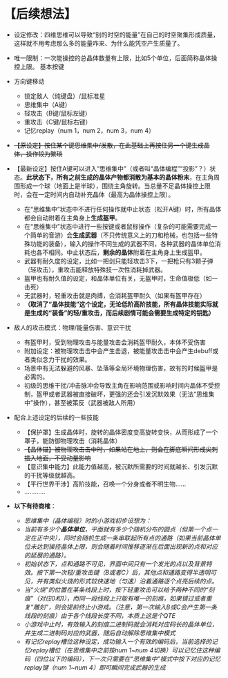 # 【后续想法】
- 设定修改：四维思维可以导致“别的时空的能量”在自己的时空聚集形成质量，这样就不用考虑那么多的能量咋来、为什么能凭空产生质量了。
- 唯一限制：一次能操控的总晶体数量有上限，比如5个单位，后面简称晶体操控上限。
基本按键
- 方向键移动
    * 锁定敌人（纯键盘）/鼠标准星
    * 思维集中（A键）
    * 轻攻击（B键/鼠标左键）
    * 重攻击（C键/鼠标右键）
    * 记忆replay（num 1，num 2，num 3，num 4）
    
- ~~【原设定】按住某个键思维集中/发散，在此基础上再按住另一个键生成晶体，操作较为繁琐~~
- 【最新设定】按住A键可以进入“思维集中”（或者叫“晶体编程”“投影”？）状态。**此状态下，所有之前生成的晶体产物都消散为基本的晶体粉末**，在主角周围形成一个球（地面上是半球），围绕主角旋转。当总量不足晶体操控上限时，会在一定时间内自动补充晶体（最高为晶体操控上限）。
    * 在“思维集中”状态中不进行任何操作就中止状态（松开A键）时，所有晶体都会自动附着在主角身上**生成盔甲**。
    * 在“思维集中”状态中进行一些按键或者鼠标操作（复杂的可能需要完成一个简单的音游）会**生成武器**（不只传统意义上的刀和枪械，也包括一些特殊功能的装备），输入的操作不同生成的武器不同，各种武器的晶体单位消耗也各不相同。中止状态后，**剩余的晶体**附着在主角身上生成盔甲。
    * 武器有耐久度的设定，比如一把剑只能轻攻击3下，一把枪只有3颗子弹（轻攻击），重攻击能释放特殊技一次性消耗掉武器。
    * 盔甲也有耐久值的设定，和晶体单位有关，无盔甲时，生命值极低（如一击死）
    * 无武器时，轻重攻击就是肉搏，会消耗盔甲耐久（如果有盔甲存在）
    * **（取消了“晶体技能”这个设定，无论低阶高阶技能，所有晶体技能实际就是生成的“装备”的轻/重攻击，而后续剧情可能会需要生成特定的钥匙）**
- 敌人的攻击模式：物理/能量伤害、意识干扰
    * 有盔甲时，受到物理攻击与能量攻击会消耗盔甲耐久，本体不受伤害
    * 附加设定：被物理攻击击中会产生击退，被能量攻击击中会产生debuff或者类似念力干扰的效果。
	* 场景中有无法躲避的风暴、坠落等全局环境物理伤害，故有的时候盔甲是必需的。
	* 初级的思维干扰/冲击脉冲会导致主角在影响范围或影响时间内晶体不受控制，盔甲或者武器被直接破坏，更强的还会引发沉默效果（无法“思维集中”操作），甚至被策反（武器被敌人所用）
- 配合上述设定的后续的一些技能
	* 【保护罩】生成晶体时，旋转的晶体密度变高旋转变快，从而形成了一个罩子，能防御物理攻击（消耗晶体）
	* ~~【晶体锚】被物理攻击击中时，如果站在地上，则会在脚底瞬间形成尖刺插入地面，不受动量影响~~
	* 【意识集中能力】此能力值越高，被沉默所需要的时间就越长、引发沉默的干扰等级就越高。
	* 【平行世界干涉】高阶技能，召唤一个分身或者不明生物……
	* …………
- **以下有待商榷**：
    * *思维集中（晶体编程）时的小游戏初步设想为：*
	* *当前有多少个**晶体单位**，平面就有多少个随机分布的圆点（但第一个点一定在正中央），同时会随机生成一条串联起所有点的通路（如果当前晶体单位未达到操控晶体上限，则会随着时间推移逐渐在后面出现新的点和对应的延展的通路）。*
	* *初始状态下，点和通路不可见，界面中间只有一个发光的点以及背景特效。按下第一次轻/重攻击键（B或者C）后，其他点和通路变得半透明可见，并有类似火烧的形式较快速地（匀速）沿着通路逐个点亮后续的点。*
	* *当“火烧”的位置在某条线段上时，按下轻重攻击可以给予两种不同的“刻痕”（对应0和1），而同一段线段上只能有唯一的刻痕，如果错过或者重复“雕刻”，则会提前终止小游戏。（注意，第一次输入B或C会产生第一条线段的刻痕）由于各个线段长度不同，本质上这是个QTE*
	* *小游戏中止时，有效输入的刻痕二进制码就会消耗对应码长的晶体单位，并生成二进制码对应的武器，随后自动解除思维集中模式*
	* *有记忆replay槽位这种设定，成功输入一个有效的编码后，当前选择的记忆replay槽位（在思维集中之前按num 1~num 4切换）可以记忆住这种编码（四位以下的编码），下一次只需要在“思维集中”模式中按下对应的记忆replay键（num 1~num 4）即可瞬间完成武器的生成*
